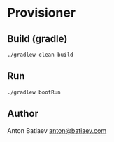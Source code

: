 # Provisioner

## Build (gradle)
`./gradlew clean build`

## Run
`./gradlew bootRun`

## Author
Anton Batiaev <anton@batiaev.com>

